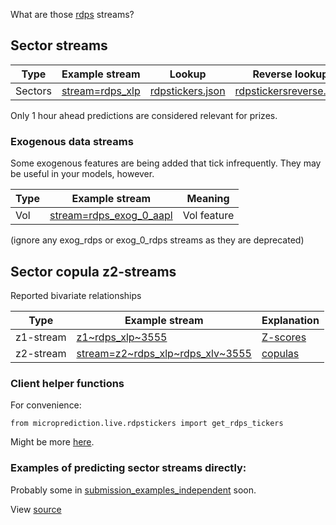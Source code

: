 What are those [rdps](https://www.microprediction.org/stream_dashboard.html?stream=rdps_xlp) streams? 


## Sector streams


 | Type           | Example stream                                                                            | Lookup       | Reverse lookup |
 |----------------|-------------------------------------------------------------------------------------------|---------------|---------------|
 | Sectors        | [stream=rdps_xlp](https://www.microprediction.org/stream_dashboard.html?stream=rdps_xlp)    | [rdpstickers.json](https://raw.githubusercontent.com/microprediction/microprediction/master/microprediction/live/rdpstickers.json) | [rdpstickersreverse.json](https://raw.githubusercontent.com/microprediction/microprediction/master/microprediction/live/rdpstickersreverse.json) |

Only 1 hour ahead predictions are considered relevant for prizes. 

### Exogenous data streams
Some exogenous features are being added that tick infrequently. They may be useful in your models, however. 

 | Type           | Example stream                                                                            | Meaning        |
 |----------------|-------------------------------------------------------------------------------------------|----------------
 | Vol            | [stream=rdps_exog_0_aapl](https://www.microprediction.org/stream_dashboard.html?stream=yarx_exog_0_aapl)     | Vol feature |

(ignore any exog_rdps or exog_0_rdps streams as they are deprecated)


## Sector copula z2-streams 
Reported bivariate relationships

 | Type           | Example stream                                                                            | Explanation       |
 |----------------|-------------------------------------------------------------------------------------------|---------------|
 | z1-stream        | [z1\~rdps_xlp\~3555](https://www.microprediction.org/stream_dashboard.html?stream=z1~rdps_xlp~3555)    | [Z-scores](https://microprediction.github.io/microprediction/zscores.html)  |
 | z2-stream        | [stream=z2\~rdps_xlp\~rdps_xlv\~3555](https://www.microprediction.org/stream_dashboard.html?stream=z2~rdps_xlp~rdps_xlv~3555)    | [copulas](https://microprediction.github.io/microprediction/copulas.html) |
 

### Client helper functions
For convenience:

    from microprediction.live.rdpstickers import get_rdps_tickers

Might be more [here](https://github.com/microprediction/microprediction/tree/master/microprediction/live). 

### Examples of predicting sector streams directly:

Probably some in [submission_examples_independent](https://github.com/microprediction/microprediction/tree/master/submission_examples_independent) soon. 
      
      
View [source](https://github.com/microprediction/microprediction/blob/master/docs/rdps.md)
